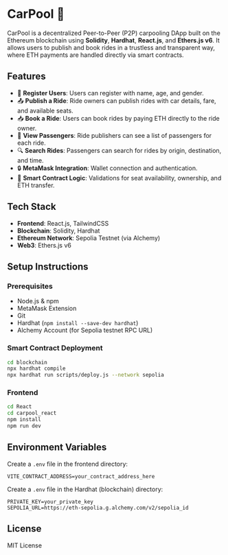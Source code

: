 
# CarPool 🚗

CarPool is a decentralized Peer-to-Peer (P2P) carpooling DApp built on the Ethereum blockchain using **Solidity**, **Hardhat**, **React.js**, and **Ethers.js v6**. It allows users to publish and book rides in a trustless and transparent way, where ETH payments are handled directly via smart contracts.

## Features

- 🧾 **Register Users**: Users can register with name, age, and gender.
- 📤 **Publish a Ride**: Ride owners can publish rides with car details, fare, and available seats.
- 📥 **Book a Ride**: Users can book rides by paying ETH directly to the ride owner.
- 👥 **View Passengers**: Ride publishers can see a list of passengers for each ride.
- 🔍 **Search Rides**: Passengers can search for rides by origin, destination, and time.
- 🔒 **MetaMask Integration**: Wallet connection and authentication.
- 🧹 **Smart Contract Logic**: Validations for seat availability, ownership, and ETH transfer.

## Tech Stack

- **Frontend**: React.js, TailwindCSS
- **Blockchain**: Solidity, Hardhat
- **Ethereum Network**: Sepolia Testnet (via Alchemy)
- **Web3**: Ethers.js v6

## Setup Instructions

### Prerequisites

- Node.js & npm
- MetaMask Extension
- Git
- Hardhat (`npm install --save-dev hardhat`)
- Alchemy Account (for Sepolia testnet RPC URL)

### Smart Contract Deployment

```bash
cd blockchain
npx hardhat compile
npx hardhat run scripts/deploy.js --network sepolia
```

### Frontend

```bash
cd React
cd carpool_react
npm install
npm run dev
```

## Environment Variables

Create a `.env` file in the frontend directory:

```
VITE_CONTRACT_ADDRESS=your_contract_address_here
```

Create a `.env` file in the Hardhat (blockchain) directory:

```
PRIVATE_KEY=your_private_key
SEPOLIA_URL=https://eth-sepolia.g.alchemy.com/v2/sepolia_id
```


## License

MIT License